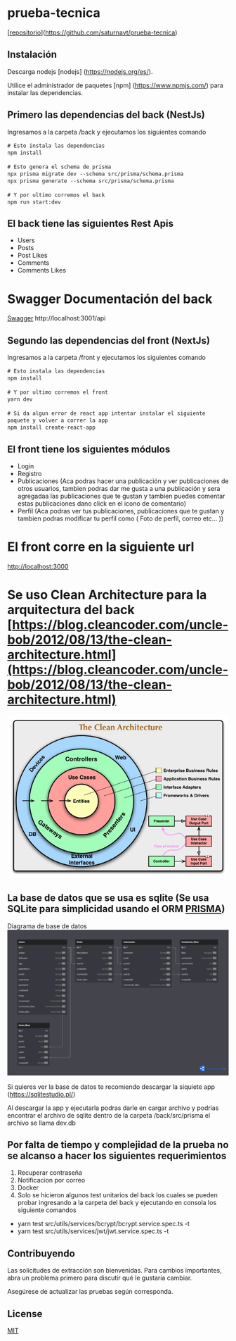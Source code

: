 # prueba-tecnica

[[repositorio](https://github.com/saturnavt/prueba-tecnica)](https://github.com/saturnavt/prueba-tecnica)

## Instalación

Descarga nodejs [nodejs] (https://nodejs.org/es/).

Utilice el administrador de paquetes [npm] (https://www.npmjs.com/) para instalar las dependencias.

## Primero las dependencias del back (NestJs)
Ingresamos a la carpeta /back y ejecutamos los siguientes comando
```prisma
# Esto instala las dependencias
npm install

# Esto genera el schema de prisma
npx prisma migrate dev --schema src/prisma/schema.prisma
npx prisma generate --schema src/prisma/schema.prisma

# Y por ultimo corremos el back
npm run start:dev
```
## El back tiene las siguientes Rest Apis

- Users
- Posts
- Post Likes
- Comments
- Comments Likes


# Swagger Documentación del back
[Swagger](http://localhost:3001/api) http://localhost:3001/api

## Segundo las dependencias del front (NextJs)
Ingresamos a la carpeta /front y ejecutamos los siguientes comando
```prisma
# Esto instala las dependencias
npm install

# Y por ultimo corremos el front
yarn dev

# Si da algun error de react app intentar instalar el siguiente paquete y volver a correr la app
npm install create-react-app
```
## El front tiene los siguientes módulos

- Login
- Registro
- Publicaciones (Aca podras hacer una publicación y ver publicaciones de otros usuarios, tambien podras dar me gusta a una publicación y sera agregadaa las publicaciones que te gustan y tambien puedes comentar estas publicaciones dano click en el icono de comentario)
- Perfil (Aca podras ver tus publicaciones, publicaciones que te gustan y tambien podras modificar tu perfil como ( Foto de perfil, correo etc... ))

# El front corre en la siguiente url
[http://localhost:3000](http://localhost:3000)

# Se uso Clean Architecture  para la arquitectura del back [https://blog.cleancoder.com/uncle-bob/2012/08/13/the-clean-architecture.html](https://blog.cleancoder.com/uncle-bob/2012/08/13/the-clean-architecture.html)
![CA](./readme_resources/CleanArchitecture.jpg)

## La base de datos que se usa es sqlite (Se usa SQLite para simplicidad usando el ORM [PRISMA](https://www.prisma.io))

Diagrama de base de datos
![DBML](./readme_resources/prueba_tecnica_dbml.png)

Si quieres ver la base de datos te recomiendo descargar la siquiete app
(https://sqlitestudio.pl/)

Al descargar la app y ejecutarla podras darle en cargar archivo y podrias encontrar el archivo de sqlite dentro de la carpeta /back/src/prisma
el archivo se llama dev.db

## Por falta de tiempo y complejidad de la prueba no se alcanso a hacer los siguientes requerimientos

1. Recuperar contraseña
2. Notificacion por correo
3. Docker
4. Solo se hicieron algunos test unitarios del back los cuales se pueden probar ingresando a la carpeta del back y ejecutando en consola los siguiente comandos
- yarn test src/utils/services/bcrypt/bcrypt.service.spec.ts -t
- yarn test src/utils/services/jwt/jwt.service.spec.ts -t


## Contribuyendo

Las solicitudes de extracción son bienvenidas. Para cambios importantes, abra un problema primero para discutir qué le gustaría cambiar.

Asegúrese de actualizar las pruebas según corresponda.

## License
[MIT](https://choosealicense.com/licenses/mit/)